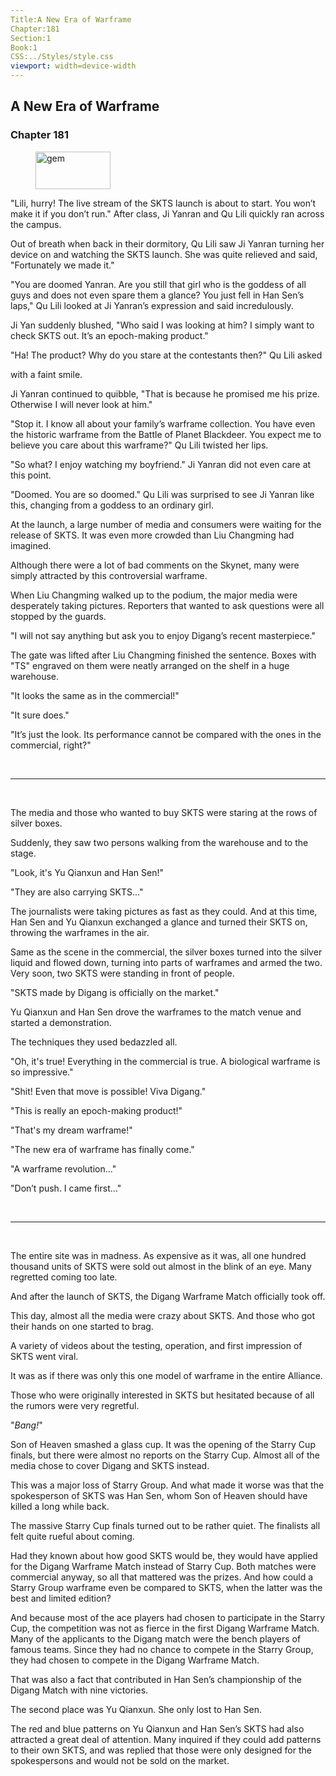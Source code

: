 ```yaml
---
Title:A New Era of Warframe 
Chapter:181 
Section:1 
Book:1 
CSS:../Styles/style.css 
viewport: width=device-width
---
```

  
## A New Era of Warframe
### Chapter 181
  
<figure>
	<img src="../Images/gem.gif" alt="gem" id="gem" width="120" height="60" />
</figure>
  

  
"Lili, hurry! The live stream of the SKTS launch is about to start. You won’t make it if you don’t run." After class, Ji Yanran and Qu Lili quickly ran across the campus.

Out of breath when back in their dormitory, Qu Lili saw Ji Yanran turning her device on and watching the SKTS launch. She was quite relieved and said, "Fortunately we made it."

"You are doomed Yanran. Are you still that girl who is the goddess of all guys and does not even spare them a glance? You just fell in Han Sen’s laps," Qu Lili looked at Ji Yanran’s expression and said incredulously.

Ji Yan suddenly blushed, "Who said I was looking at him? I simply want to check SKTS out. It’s an epoch-making product."

"Ha! The product? Why do you stare at the contestants then?" Qu Lili asked

with a faint smile.

Ji Yanran continued to quibble, "That is because he promised me his prize. Otherwise I will never look at him."

"Stop it. I know all about your family’s warframe collection. You have even the historic warframe from the Battle of Planet Blackdeer. You expect me to believe you care about this warframe?" Qu Lili twisted her lips.

"So what? I enjoy watching my boyfriend." Ji Yanran did not even care at this point.

"Doomed. You are so doomed." Qu Lili was surprised to see Ji Yanran like this, changing from a goddess to an ordinary girl.

At the launch, a large number of media and consumers were waiting for the release of SKTS. It was even more crowded than Liu Changming had imagined.

Although there were a lot of bad comments on the Skynet, many were simply attracted by this controversial warframe.

When Liu Changming walked up to the podium, the major media were desperately taking pictures. Reporters that wanted to ask questions were all stopped by the guards.

"I will not say anything but ask you to enjoy Digang’s recent masterpiece."

The gate was lifted after Liu Changming finished the sentence. Boxes with "TS" engraved on them were neatly arranged on the shelf in a huge warehouse.

"It looks the same as in the commercial!"

"It sure does."

"It’s just the look. Its performance cannot be compared with the ones in the commercial, right?"

<br>

*****

<br>


The media and those who wanted to buy SKTS were staring at the rows of silver boxes.

Suddenly, they saw two persons walking from the warehouse and to the stage.

"Look, it's Yu Qianxun and Han Sen!"

"They are also carrying SKTS..."

The journalists were taking pictures as fast as they could. And at this time, Han Sen and Yu Qianxun exchanged a glance and turned their SKTS on, throwing the warframes in the air.

Same as the scene in the commercial, the silver boxes turned into the silver liquid and flowed down, turning into parts of warframes and armed the two. Very soon, two SKTS were standing in front of people.

"SKTS made by Digang is officially on the market."

Yu Qianxun and Han Sen drove the warframes to the match venue and started a demonstration.

The techniques they used bedazzled all.

"Oh, it's true! Everything in the commercial is true. A biological warframe is so impressive."

"Shit! Even that move is possible! Viva Digang."

"This is really an epoch-making product!"

"That's my dream warframe!"

"The new era of warframe has finally come."

"A warframe revolution..."

"Don’t push. I came first..."

<br>

*****

<br>


The entire site was in madness. As expensive as it was, all one hundred thousand units of SKTS were sold out almost in the blink of an eye. Many regretted coming too late.

And after the launch of SKTS, the Digang Warframe Match officially took off.

This day, almost all the media were crazy about SKTS. And those who got their hands on one started to brag.

A variety of videos about the testing, operation, and first impression of SKTS went viral.

It was as if there was only this one model of warframe in the entire Alliance.

Those who were originally interested in SKTS but hesitated because of all the rumors were very regretful.

"*Bang!*"

Son of Heaven smashed a glass cup. It was the opening of the Starry Cup finals, but there were almost no reports on the Starry Cup. Almost all of the media chose to cover Digang and SKTS instead.

This was a major loss of Starry Group. And what made it worse was that the spokesperson of SKTS was Han Sen, whom Son of Heaven should have killed a long while back.

The massive Starry Cup finals turned out to be rather quiet. The finalists all felt quite rueful about coming.

Had they known about how good SKTS would be, they would have applied for the Digang Warframe Match instead of Starry Cup. Both matches were commercial anyway, so all that mattered was the prizes. And how could a Starry Group warframe even be compared to SKTS, when the latter was the best and limited edition?

And because most of the ace players had chosen to participate in the Starry Cup, the competition was not as fierce in the first Digang Warframe Match. Many of the applicants to the Digang match were the bench players of famous teams. Since they had no chance to compete in the Starry Group, they had chosen to compete in the Digang Warframe Match.

That was also a fact that contributed in Han Sen’s championship of the Digang Match with nine victories.

The second place was Yu Qianxun. She only lost to Han Sen.

The red and blue patterns on Yu Qianxun and Han Sen’s SKTS had also attracted a great deal of attention. Many inquired if they could add patterns to their own SKTS, and was replied that those were only designed for the spokespersons and would not be sold on the market.